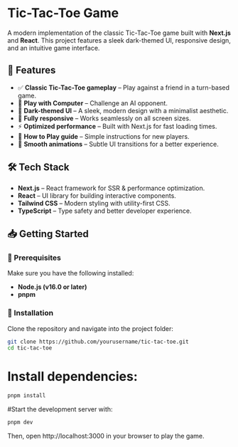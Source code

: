 # Tic-Tac-Toe Game  

A modern implementation of the classic Tic-Tac-Toe game built with **Next.js** and **React**. This project features a sleek dark-themed UI, responsive design, and an intuitive game interface.  

## 🚀 Features  
- ✅ **Classic Tic-Tac-Toe gameplay** – Play against a friend in a turn-based game. 
- 🤖 **Play with Computer** – Challenge an AI opponent.
- 🌙 **Dark-themed UI** – A sleek, modern design with a minimalist aesthetic.  
- 📱 **Fully responsive** – Works seamlessly on all screen sizes.  
- ⚡ **Optimized performance** – Built with Next.js for fast loading times.  
- 📄 **How to Play guide** – Simple instructions for new players.  
- 🎨 **Smooth animations** – Subtle UI transitions for a better experience.  

## 🛠 Tech Stack  
- **Next.js** – React framework for SSR & performance optimization.  
- **React** – UI library for building interactive components.  
- **Tailwind CSS** – Modern styling with utility-first CSS.  
- **TypeScript** – Type safety and better developer experience.  

## 📥 Getting Started  

### 📌 Prerequisites  
Make sure you have the following installed:  
- **Node.js (v16.0 or later)**  
- **pnpm**  

### 🔧 Installation  
Clone the repository and navigate into the project folder:  

```bash
git clone https://github.com/yourusername/tic-tac-toe.git
cd tic-tac-toe 
```

# Install dependencies:
```bash
pnpm install
```
#Start the development server with:
```bash
pnpm dev
```

Then, open http://localhost:3000 in your browser to play the game.
